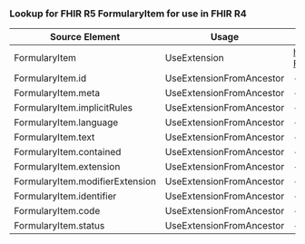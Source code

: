 ### Lookup for FHIR R5 FormularyItem for use in FHIR R4

| Source Element | Usage | Target |
| -------------- | ----- | ------ |
| FormularyItem | UseExtension | http://hl7.org/fhir/5.0/StructureDefinition/extension-FormularyItem |
| FormularyItem.id | UseExtensionFromAncestor | - |
| FormularyItem.meta | UseExtensionFromAncestor | - |
| FormularyItem.implicitRules | UseExtensionFromAncestor | - |
| FormularyItem.language | UseExtensionFromAncestor | - |
| FormularyItem.text | UseExtensionFromAncestor | - |
| FormularyItem.contained | UseExtensionFromAncestor | - |
| FormularyItem.extension | UseExtensionFromAncestor | - |
| FormularyItem.modifierExtension | UseExtensionFromAncestor | - |
| FormularyItem.identifier | UseExtensionFromAncestor | - |
| FormularyItem.code | UseExtensionFromAncestor | - |
| FormularyItem.status | UseExtensionFromAncestor | - |
